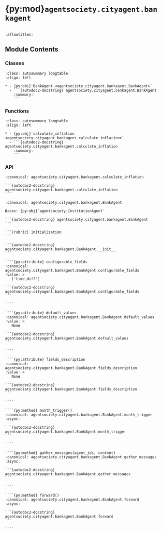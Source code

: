 # {py:mod}`agentsociety.cityagent.bankagent`

```{py:module} agentsociety.cityagent.bankagent
```

```{autodoc2-docstring} agentsociety.cityagent.bankagent
:allowtitles:
```

## Module Contents

### Classes

````{list-table}
:class: autosummary longtable
:align: left

* - {py:obj}`BankAgent <agentsociety.cityagent.bankagent.BankAgent>`
  - ```{autodoc2-docstring} agentsociety.cityagent.bankagent.BankAgent
    :summary:
    ```
````

### Functions

````{list-table}
:class: autosummary longtable
:align: left

* - {py:obj}`calculate_inflation <agentsociety.cityagent.bankagent.calculate_inflation>`
  - ```{autodoc2-docstring} agentsociety.cityagent.bankagent.calculate_inflation
    :summary:
    ```
````

### API

````{py:function} calculate_inflation(prices)
:canonical: agentsociety.cityagent.bankagent.calculate_inflation

```{autodoc2-docstring} agentsociety.cityagent.bankagent.calculate_inflation
```
````

`````{py:class} BankAgent(name: str, llm_client: typing.Optional[agentsociety.llm.llm.LLM] = None, simulator: typing.Optional[agentsociety.Simulator] = None, memory: typing.Optional[agentsociety.memory.Memory] = None, economy_client: typing.Optional[agentsociety.environment.EconomyClient] = None, messager: typing.Optional[agentsociety.message.Messager] = None, avro_file: typing.Optional[dict] = None)
:canonical: agentsociety.cityagent.bankagent.BankAgent

Bases: {py:obj}`agentsociety.InstitutionAgent`

```{autodoc2-docstring} agentsociety.cityagent.bankagent.BankAgent
```

```{rubric} Initialization
```

```{autodoc2-docstring} agentsociety.cityagent.bankagent.BankAgent.__init__
```

````{py:attribute} configurable_fields
:canonical: agentsociety.cityagent.bankagent.BankAgent.configurable_fields
:value: >
   ['time_diff']

```{autodoc2-docstring} agentsociety.cityagent.bankagent.BankAgent.configurable_fields
```

````

````{py:attribute} default_values
:canonical: agentsociety.cityagent.bankagent.BankAgent.default_values
:value: >
   None

```{autodoc2-docstring} agentsociety.cityagent.bankagent.BankAgent.default_values
```

````

````{py:attribute} fields_description
:canonical: agentsociety.cityagent.bankagent.BankAgent.fields_description
:value: >
   None

```{autodoc2-docstring} agentsociety.cityagent.bankagent.BankAgent.fields_description
```

````

````{py:method} month_trigger()
:canonical: agentsociety.cityagent.bankagent.BankAgent.month_trigger
:async:

```{autodoc2-docstring} agentsociety.cityagent.bankagent.BankAgent.month_trigger
```

````

````{py:method} gather_messages(agent_ids, content)
:canonical: agentsociety.cityagent.bankagent.BankAgent.gather_messages
:async:

```{autodoc2-docstring} agentsociety.cityagent.bankagent.BankAgent.gather_messages
```

````

````{py:method} forward()
:canonical: agentsociety.cityagent.bankagent.BankAgent.forward
:async:

```{autodoc2-docstring} agentsociety.cityagent.bankagent.BankAgent.forward
```

````

`````
